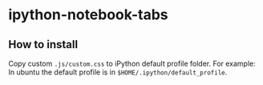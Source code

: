 ipython-notebook-tabs
==================

How to install
-----------------

Copy custom ``.js/custom.css`` to iPython default profile folder. For example: In ubuntu the default profile is in ``$HOME/.ipython/default_profile``.